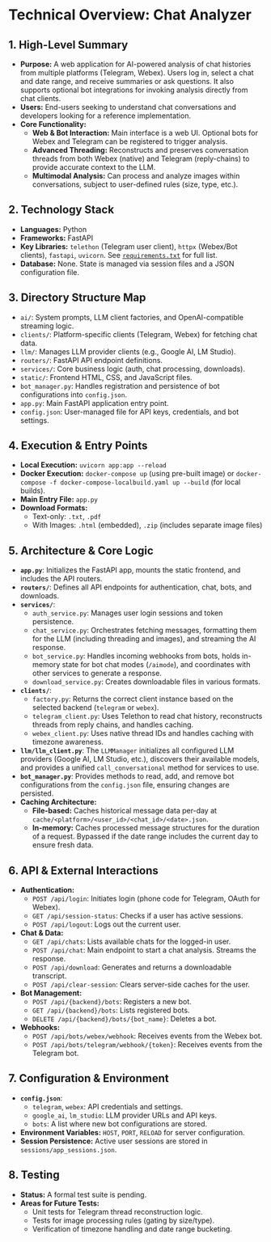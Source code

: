 # Technical Overview: Chat Analyzer

## 1. High-Level Summary
- **Purpose:** A web application for AI-powered analysis of chat histories from multiple platforms (Telegram, Webex). Users log in, select a chat and date range, and receive summaries or ask questions. It also supports optional bot integrations for invoking analysis directly from chat clients.
- **Users:** End-users seeking to understand chat conversations and developers looking for a reference implementation.
- **Core Functionality:**
    - **Web & Bot Interaction:** Main interface is a web UI. Optional bots for Webex and Telegram can be registered to trigger analysis.
    - **Advanced Threading:** Reconstructs and preserves conversation threads from both Webex (native) and Telegram (reply-chains) to provide accurate context to the LLM.
    - **Multimodal Analysis:** Can process and analyze images within conversations, subject to user-defined rules (size, type, etc.).

## 2. Technology Stack
- **Languages:** Python
- **Frameworks:** FastAPI
- **Key Libraries:** `telethon` (Telegram user client), `httpx` (Webex/Bot clients), `fastapi`, `uvicorn`. See [`requirements.txt`](./requirements.txt) for full list.
- **Database:** None. State is managed via session files and a JSON configuration file.

## 3. Directory Structure Map
- `ai/`: System prompts, LLM client factories, and OpenAI-compatible streaming logic.
- `clients/`: Platform-specific clients (Telegram, Webex) for fetching chat data.
- `llm/`: Manages LLM provider clients (e.g., Google AI, LM Studio).
- `routers/`: FastAPI API endpoint definitions.
- `services/`: Core business logic (auth, chat processing, downloads).
- `static/`: Frontend HTML, CSS, and JavaScript files.
- `bot_manager.py`: Handles registration and persistence of bot configurations into `config.json`.
- `app.py`: Main FastAPI application entry point.
- `config.json`: User-managed file for API keys, credentials, and bot settings.

## 4. Execution & Entry Points
- **Local Execution:** `uvicorn app:app --reload`
- **Docker Execution:** `docker-compose up` (using pre-built image) or `docker-compose -f docker-compose-localbuild.yaml up --build` (for local builds).
- **Main Entry File:** `app.py`
- **Download Formats:**
    - Text-only: `.txt`, `.pdf`
    - With Images: `.html` (embedded), `.zip` (includes separate image files)

## 5. Architecture & Core Logic
- **`app.py`**: Initializes the FastAPI app, mounts the static frontend, and includes the API routers.
- **`routers/`**: Defines all API endpoints for authentication, chat, bots, and downloads.
- **`services/`**:
    - `auth_service.py`: Manages user login sessions and token persistence.
    - `chat_service.py`: Orchestrates fetching messages, formatting them for the LLM (including threading and images), and streaming the AI response.
    - `bot_service.py`: Handles incoming webhooks from bots, holds in-memory state for bot chat modes (`/aimode`), and coordinates with other services to generate a response.
    - `download_service.py`: Creates downloadable files in various formats.
- **`clients/`**:
    - `factory.py`: Returns the correct client instance based on the selected backend (`telegram` or `webex`).
    - `telegram_client.py`: Uses Telethon to read chat history, reconstructs threads from reply chains, and handles caching.
    - `webex_client.py`: Uses native thread IDs and handles caching with timezone awareness.
- **`llm/llm_client.py`**: The `LLMManager` initializes all configured LLM providers (Google AI, LM Studio, etc.), discovers their available models, and provides a unified `call_conversational` method for services to use.
- **`bot_manager.py`**: Provides methods to read, add, and remove bot configurations from the `config.json` file, ensuring changes are persisted.
- **Caching Architecture:**
    - **File-based:** Caches historical message data per-day at `cache/<platform>/<user_id>/<chat_id>/<date>.json`.
    - **In-memory:** Caches processed message structures for the duration of a request. Bypassed if the date range includes the current day to ensure fresh data.

## 6. API & External Interactions
- **Authentication:**
    - `POST /api/login`: Initiates login (phone code for Telegram, OAuth for Webex).
    - `GET /api/session-status`: Checks if a user has active sessions.
    - `POST /api/logout`: Logs out the current user.
- **Chat & Data:**
    - `GET /api/chats`: Lists available chats for the logged-in user.
    - `POST /api/chat`: Main endpoint to start a chat analysis. Streams the response.
    - `POST /api/download`: Generates and returns a downloadable transcript.
    - `POST /api/clear-session`: Clears server-side caches for the user.
- **Bot Management:**
    - `POST /api/{backend}/bots`: Registers a new bot.
    - `GET /api/{backend}/bots`: Lists registered bots.
    - `DELETE /api/{backend}/bots/{bot_name}`: Deletes a bot.
- **Webhooks:**
    - `POST /api/bots/webex/webhook`: Receives events from the Webex bot.
    - `POST /api/bots/telegram/webhook/{token}`: Receives events from the Telegram bot.

## 7. Configuration & Environment
- **`config.json`**:
    - `telegram`, `webex`: API credentials and settings.
    - `google_ai`, `lm_studio`: LLM provider URLs and API keys.
    - `bots`: A list where new bot configurations are stored.
- **Environment Variables:** `HOST`, `PORT`, `RELOAD` for server configuration.
- **Session Persistence:** Active user sessions are stored in `sessions/app_sessions.json`.

## 8. Testing
- **Status:** A formal test suite is pending.
- **Areas for Future Tests:**
    - Unit tests for Telegram thread reconstruction logic.
    - Tests for image processing rules (gating by size/type).
    - Verification of timezone handling and date range bucketing.